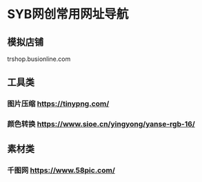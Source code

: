 # SYB网创常用网址导航

## 模拟店铺
trshop.busionline.com

## 工具类
### 图片压缩 https://tinypng.com/
### 颜色转换 https://www.sioe.cn/yingyong/yanse-rgb-16/

## 素材类
### 千图网  https://www.58pic.com/
